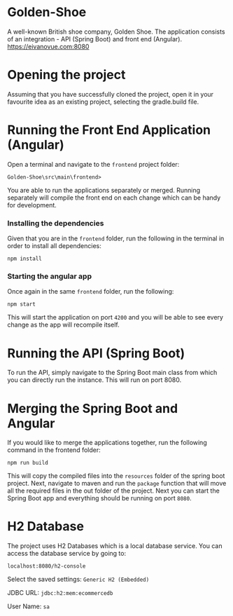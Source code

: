 # Golden-Shoe
A well-known British shoe company, Golden Shoe. The application consists of an integration - API (Spring Boot) and front end (Angular). 
https://eivanovue.com:8080

# Opening the project
Assuming that you have successfully cloned the project, open it in your favourite idea as an existing project, selecting the gradle.build file. 
# Running the Front End Application (Angular)

Open a terminal and navigate to the `frontend` project folder:

```$xslt
Golden-Shoe\src\main\frontend>
```

You are able to run the applications separately or merged. Running separately will compile the front end on each change which can be handy for development. 

### Installing the dependencies
Given that you are in the `frontend` folder, run the following in the terminal in order to install all dependencies:
```$xslt
npm install
```

### Starting the angular app
Once again in the same `frontend` folder, run the following:
```$xslt
npm start
```
This will start the application on port `4200` and you will be able to see every change as the app will recompile itself.

# Running the API (Spring Boot)
To run the API, simply navigate to the Spring Boot main class from which you can directly run the instance. This will run on port 8080.

# Merging the Spring Boot and Angular
If you would like to merge the applications together, run the following command in the frontend folder:
```$xslt
npm run build
```
This will copy the compiled files into the `resources` folder of the spring boot project.
Next, navigate to maven and run the `package` function that will move all the required files in the out folder of the project.
Next you can start the Spring Boot app and everything should be running on port `8080`.

# H2 Database
The project uses H2 Databases which is a local database service. You can access the database service by going to:
```$xslt
localhost:8080/h2-console
```
Select the saved settings: `Generic H2 (Embedded)`

JDBC URL: `jdbc:h2:mem:ecommercedb`

User Name: `sa`
